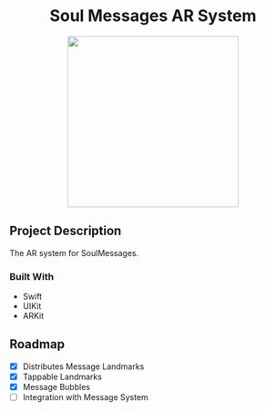 <h1 align="center">Soul Messages AR System</h1>
<div align="center">
  <img src="https://user-images.githubusercontent.com/79986407/144975121-00cd7a16-f2cd-4aed-aed6-c8d25c762578.png" width="300">
</div>

## Project Description
The AR system for SoulMessages.

### Built With

* Swift 
* UIKit
* ARKit

<!-- ROADMAP -->
## Roadmap

- [x] Distributes Message Landmarks
- [x] Tappable Landmarks
- [x] Message Bubbles
- [ ] Integration with Message System
